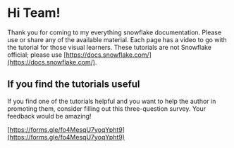 # Hi Team!
Thank you for coming to my everything snowflake documentation. Please use or share any of the available material. Each page has a video to go with the tutorial for those visual learners. These tutorials are not Snowflake official; please use [https://docs.snowflake.com/](https://docs.snowflake.com/).

## If you find the tutorials useful
If you find one of the tutorials helpful and you want to help the author in promoting them, consider filling out this three-question survey. Your feedback would be amazing!

[https://forms.gle/fo4MesqU7yoqYpht9](https://forms.gle/fo4MesqU7yoqYpht9)